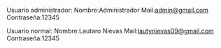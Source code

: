 Usuario administrador:
Nombre:Administrador
Mail:admin@gmail.com
Contraseña:12345

Usuario normal:
Nombre:Lautaro Nievas
Mail:lautynievas09@gmail.com
Contraseña:12345
